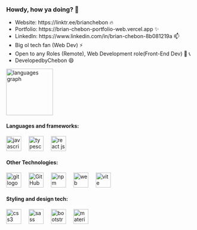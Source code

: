 <h3>Howdy, how ya doing? 🙌</h3>
<ul>
	<li>Website: https://linktr.ee/brianchebon 🔥</li>
	<li>Portfolio: https://brian-chebon-portfolio-web.vercel.app ✨ </a></li>
  <li>LinkedIn: https://www.linkedin.com/in/brian-chebon-8b081219a 📫 </li>
	<li>Big ol tech fan (Web Dev) ⚡  </li>
	<li>Open to any Roles (Remote), Web Development role(Front-End Dev) 🔭 📞 </li>
  <li>DevelopedbyChebon 😄</li>
</ul>
<img  margin-right="20px" src="https://github-readme-stats.vercel.app/api/top-langs?username=Chebon-breezy&locale=en&hide_title=true&layout=compact&card_width=320&langs_count=5&theme=radical&hide_border=true&order=2" height="125" alt="languages graph"  />

<div>
  <h4>Languages and frameworks:</h4>
  <img src="https://cdn.jsdelivr.net/gh/devicons/devicon/icons/javascript/javascript-original.svg" height="40" alt="javascript logo"  />
  <img width="12" />
  <img src="https://cdn.jsdelivr.net/gh/devicons/devicon/icons/typescript/typescript-original.svg" height="40" alt="typescript logo"  />
  <img width="12" />
  <img src="https://cdn.jsdelivr.net/gh/devicons/devicon/icons/reactjs/reactjs-original.svg" height="40" alt="react js logo"  />
</div>

<div>
  <h4>Other Technologies:</h4>
  <img src="https://cdn.jsdelivr.net/gh/devicons/devicon/icons/git/git-original.svg" height="40" alt="git logo"  />
  <img width="12" />
  <img src="https://skillicons.dev/icons?i=github" height="40" alt="GitHub logo"  />
  <img width="12" />
  <img src="https://cdn.jsdelivr.net/gh/devicons/devicon/icons/npm/npm-original-wordmark.svg" height="40" alt="npm logo"  />
  <img width="12" />
  <img src="https://cdn.jsdelivr.net/gh/devicons/devicon/icons/webpack/webpack-original.svg" height="40" alt="web pack logo"  />
  <img width="12" />
  <img src="https://skillicons.dev/icons?i=vite" height="40" alt="vite logo"  />
</div>

<div>
  <h4>Styling and design tech:</h4>
  <img src="https://cdn.jsdelivr.net/gh/devicons/devicon/icons/css3/css3-original.svg" height="40" alt="css3 logo"  />
  <img width="12" />
  <img src="https://cdn.jsdelivr.net/gh/devicons/devicon/icons/sass/sass-original.svg" height="40" alt="sass logo"  />
  <img width="12" />
  <img src="https://cdn.jsdelivr.net/gh/devicons/devicon/icons/bootstrap/bootstrap-original.svg" height="40" alt="bootstrap logo"  />
  <img width="12" />
  <img src="https://cdn.jsdelivr.net/gh/devicons/devicon/icons/materialui/materialui-original.svg" height="40" alt="materialui logo"  />
</div>

<!--
**Chebon-breezy/chebon-breezy** is a ✨ _special_ ✨ repository because its `README.md` (this file) appears on your GitHub profile.

Here are some ideas to get you started:

- 🔭 I’m currently working on ... react
- 🌱 I’m currently learning ... next
- 👯 I’m looking to collaborate on ...redux
- 🤔 I’m looking for help with...APIs
- 💬 Ask me about...
- 📫 How to reach me: ...
- 😄 Pronouns: ....
- ⚡ Fun fact: ...I am from Kenya
-->
